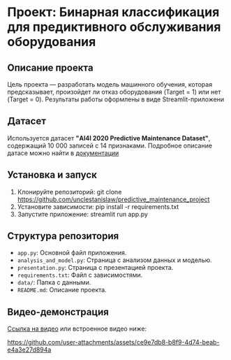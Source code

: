 # Проект: Бинарная классификация для предиктивного обслуживания оборудования
## Описание проекта
Цель проекта — разработать модель машинного обучения, которая
предсказывает, произойдет ли отказ оборудования (Target = 1) или нет
(Target = 0). Результаты работы оформлены в виде Streamlit-приложени
## Датасет
Используется датасет **"AI4I 2020 Predictive Maintenance Dataset"**,
содержащий 10 000 записей с 14 признаками. Подробное описание датасе
можно найти в [документации](https://archive.ics.uci.edu/dataset/601/predictive+maintenance+data)
## Установка и запуск
1. Клонируйте репозиторий:
git clone https://github.com/unclestanislaw/predictive_maintenance_project
2. Установите зависимости:
pip install -r requirements.txt
3. Запустите приложение:
streamlit run app.py
## Структура репозитория
- `app.py`: Основной файл приложения.
- `analysis_and_model.py`: Страница с анализом данных и моделью.
- `presentation.py`: Страница с презентацией проекта.
- `requirements.txt`: Файл с зависимостями.
- `data/`: Папка с данными.
- `README.md`: Описание проекта.
## Видео-демонстрация
[Ссылка на видео](video/demo.webm) или встроенное видео ниже:

https://github.com/user-attachments/assets/ce9e7db8-b8f9-4d74-beab-e4a3e27d894a

